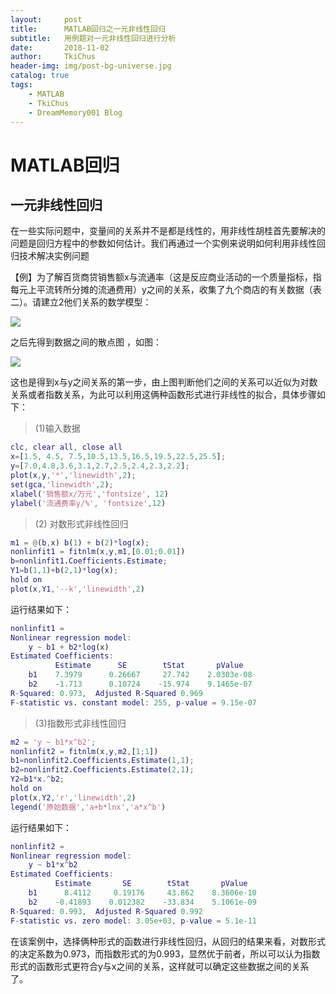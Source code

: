 ```yaml
---
layout:     post
title:      MATLAB回归之一元非线性回归
subtitle:   用例题对一元非线性回归进行分析
date:       2018-11-02
author:     TkiChus
header-img: img/post-bg-universe.jpg
catalog: true
tags:
    - MATLAB
    - TkiChus
    - DreamMemory001 Blog
---
```


# MATLAB回归

##  一元非线性回归  

  在一些实际问题中，变量间的关系并不是都是线性的，用非线性胡桂首先要解决的问题是回归方程中的参数如何估计。我们再通过一个实例来说明如何利用非线性回归技术解决实例问题

【例】为了解百货商贷销售额x与流通率（这是反应商业活动的一个质量指标，指每元上平流转所分摊的流通费用）y之间的关系，收集了九个商店的有关数据（表二）。请建立2他们关系的数学模型：

![](http://ww1.sinaimg.cn/large/006nBCHPly1fzuh257c1ij30hh08zq3h.jpg)

之后先得到数据之间的散点图 ，如图：

![](http://ww1.sinaimg.cn/large/006nBCHPly1fzuh484pj0j30fk0b0t9i.jpg)



这也是得到x与y之间关系的第一步，由上图判断他们之间的关系可以近似为对数关系或者指数关系，为此可以利用这俩种函数形式进行非线性的拟合，具体步骤如下：

> (1)输入数据

```matlab
clc, clear all, close all
x=[1.5, 4.5, 7.5,10.5,13.5,16.5,19.5,22.5,25.5];
y=[7.0,4.8,3.6,3.1,2.7,2.5,2.4,2.3,2.2];
plot(x,y,'*','linewidth',2);
set(gca,'linewidth',2);
xlabel('销售额x/万元','fontsize', 12)
ylabel('流通费率y/%', 'fontsize',12)
```

> (2) 对数形式非线性回归

```matlab
m1 = @(b,x) b(1) + b(2)*log(x);
nonlinfit1 = fitnlm(x,y,m1,[0.01;0.01])
b=nonlinfit1.Coefficients.Estimate;
Y1=b(1,1)+b(2,1)*log(x);
hold on
plot(x,Y1,'--k','linewidth',2)
```

运行结果如下：

```matlab
nonlinfit1 =
Nonlinear regression model:
    y ~ b1 + b2*log(x)
Estimated Coefficients:
          Estimate      SE        tStat       pValue
    b1    7.3979      0.26667     27.742    2.0303e-08
    b2    -1.713      0.10724    -15.974    9.1465e-07
R-Squared: 0.973,  Adjusted R-Squared 0.969
F-statistic vs. constant model: 255, p-value = 9.15e-07
```

> (3)指数形式非线性回归

```matlab
m2 = 'y ~ b1*x^b2';
nonlinfit2 = fitnlm(x,y,m2,[1;1])
b1=nonlinfit2.Coefficients.Estimate(1,1);
b2=nonlinfit2.Coefficients.Estimate(2,1);
Y2=b1*x.^b2;
hold on
plot(x,Y2,'r','linewidth',2)
legend('原始数据','a+b*lnx','a*x^b')
```

运行结果如下：

```matlab
nonlinfit2 =
Nonlinear regression model:
    y ~ b1*x^b2
Estimated Coefficients:
          Estimate       SE        tStat       pValue
    b1      8.4112     0.19176     43.862    8.3606e-10
    b2    -0.41893    0.012382    -33.834    5.1061e-09
R-Squared: 0.993,  Adjusted R-Squared 0.992
F-statistic vs. zero model: 3.05e+03, p-value = 5.1e-11
```

在该案例中，选择俩种形式的函数进行非线性回归，从回归的结果来看，对数形式的决定系数为0.973，而指数形式的为0.993，显然优于前者，所以可以认为指数形式的函数形式更符合y与x之间的关系，这样就可以确定这些数据之间的关系 了。

##  
